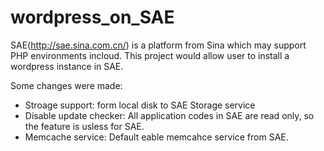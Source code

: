 # wordpress_on_SAE
SAE(http://sae.sina.com.cn/) is a platform from Sina which may support PHP environments incloud. This project would allow user to install a wordpress instance in SAE.

Some changes were made:
- Stroage support: form local disk to SAE Storage service
- Disable update checker: All application codes in SAE are read only, so the feature is usless for SAE.
- Memcache service: Default eable memcahce service from SAE.
